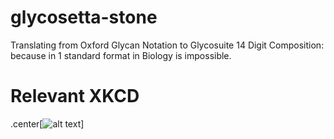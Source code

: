 # glycosetta-stone
Translating from Oxford Glycan Notation to Glycosuite 14 Digit Composition: because in 1 standard format in Biology is impossible.


# Relevant XKCD

.center[![alt text](https://imgs.xkcd.com/comics/standards.png)]
